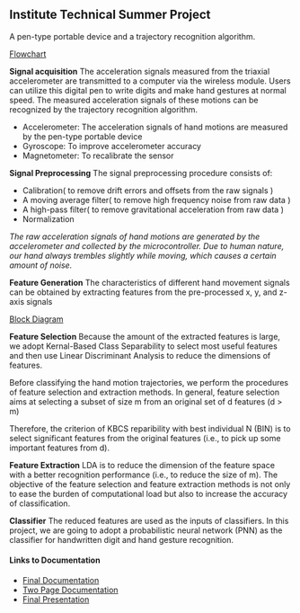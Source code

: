 ## Institute Technical Summer Project
A pen-type portable device and a trajectory recognition algorithm.

[Flowchart](/Images/Flowchart.jpeg)

**Signal acquisition**
The acceleration signals measured from the triaxial accelerometer are transmitted to a computer via the wireless module. Users can utilize this digital pen to write digits and make hand gestures at normal speed. The measured acceleration signals of these motions can be recognized by the trajectory recognition algorithm. 

 - Accelerometer: The acceleration signals of hand motions are measured by the pen-type portable device
 - Gyroscope: To improve accelerometer accuracy
 - Magnetometer: To recalibrate the sensor

**Signal Preprocessing**
The signal preprocessing procedure consists of: 

 - Calibration( to remove drift errors and offsets from the raw signals )
 - A moving average filter( to remove high frequency noise from raw data )
 - A high-pass filter( to remove gravitational acceleration from raw data )
 - Normalization

*The raw acceleration signals of hand motions are generated by the accelerometer and collected by the microcontroller. Due to human nature, our hand always trembles slightly while moving, which causes a certain amount of noise.*

**Feature Generation**
The characteristics of different hand movement signals can be obtained by extracting features from the pre-processed x, y, and z-axis signals

[Block Diagram](/Images/Block%20diagram.jpeg)

**Feature Selection**
Because the amount of the extracted features is large, we adopt Kernal-Based Class Separability to select most useful features and then use Linear Discriminant Analysis to reduce the dimensions of features.

Before classifying the hand motion trajectories, we perform the procedures of feature selection and extraction methods. In general, feature selection aims at selecting a subset of size m from an original set of d features (d > m) 

Therefore, the criterion of KBCS reparibility with best individual N (BIN) is to select significant features from the original features (i.e., to pick up some important features from d). 

**Feature Extraction**
LDA is to reduce the dimension of the feature space with a better recognition performance (i.e., to reduce the size of m). The objective of the feature selection and feature extraction methods is not only to ease the burden of computational load but also to increase the accuracy of classification.

**Classifier**
The reduced features are used as the inputs of classifiers. In this project, we are going to adopt a probabilistic neural network (PNN) as the classifier for handwritten digit and hand gesture recognition.

#### Links to Documentation

 - [Final Documentation](https://docs.google.com/document/d/1eJqBa40CPGVSAjVPga0h5ZBtP_GfkC4jkALfkZNsrUk/edit)
 - [Two Page Documentation](https://docs.google.com/document/d/1VDUPizK79FmGiAJCUSacQf7sq-F9xhPe6UNA24ouiEk/edit)
 - [Final Presentation](https://docs.google.com/presentation/d/13ECMv_6HX_5BkdorZ3mrw2cdAeByihjqaWwI72OVzTo/edit#slide=id.p)
